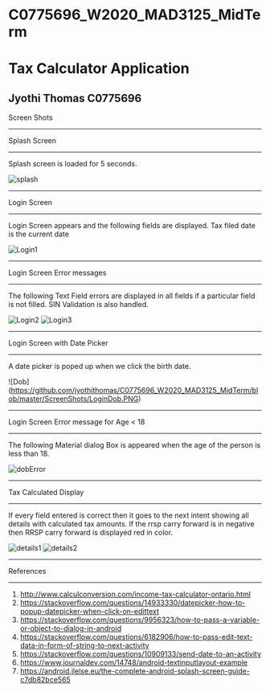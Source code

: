 # C0775696_W2020_MAD3125_MidTerm
# Tax Calculator Application
## Jyothi Thomas C0775696

Screen Shots
____________

Splash Screen
_____________
Splash screen is loaded for 5 seconds.

![splash](https://github.com/jyothithomas/C0775696_W2020_MAD3125_MidTerm/blob/master/ScreenShots/splashcsreen.PNG)
___________________________________________________________________________________________________________________

Login Screen
_____________
Login Screen appears and the following fields are displayed.
Tax filed date is the current date

![Login1](https://github.com/jyothithomas/C0775696_W2020_MAD3125_MidTerm/blob/master/ScreenShots/LoginScreen1.PNG)
_____________________________________________________________________________________________________________
Login Screen Error messages
___________________________
The following Text Field errors are displayed in all fields if a particular field is not filled.
SIN Validation is also handled.

![Login2](https://github.com/jyothithomas/C0775696_W2020_MAD3125_MidTerm/blob/master/ScreenShots/LoginSinValidation.PNG)
![Login3](https://github.com/jyothithomas/C0775696_W2020_MAD3125_MidTerm/blob/master/ScreenShots/Loginerror1.PNG)
_________________________________________________

Login Screen with Date Picker
______________________________
A date picker is poped up when we click the birth date.

![Dob] (https://github.com/jyothithomas/C0775696_W2020_MAD3125_MidTerm/blob/master/ScreenShots/LoginDob.PNG)
________________________________________________________________

Login Screen Error message for Age < 18
_________________________________________

The following Material dialog Box is appeared when the age of the person is less than 18.

![dobError](https://github.com/jyothithomas/C0775696_W2020_MAD3125_MidTerm/blob/master/ScreenShots/LoginDobError.PNG)
____________________________________________________________

Tax Calculated Display
______________________

If every field entered is correct then it goes to the next intent showing all details with calculated tax amounts.
If the rrsp carry forward is in negative then RRSP carry forward is displayed red in color.

![details1](https://github.com/jyothithomas/C0775696_W2020_MAD3125_MidTerm/blob/master/ScreenShots/DetailScreen1.PNG)
![details2](https://github.com/jyothithomas/C0775696_W2020_MAD3125_MidTerm/blob/master/ScreenShots/DetailScreen2.PNG)
__________________________________________________________________________



References
__________
1) http://www.calculconversion.com/income-tax-calculator-ontario.html
2) https://stackoverflow.com/questions/14933330/datepicker-how-to-popup-datepicker-when-click-on-edittext
3) https://stackoverflow.com/questions/9956323/how-to-pass-a-variable-or-object-to-dialog-in-android
4) https://stackoverflow.com/questions/6182906/how-to-pass-edit-text-data-in-form-of-string-to-next-activity
5) https://stackoverflow.com/questions/10909133/send-date-to-an-activity
6) https://www.journaldev.com/14748/android-textinputlayout-example
7) https://android.jlelse.eu/the-complete-android-splash-screen-guide-c7db82bce565
